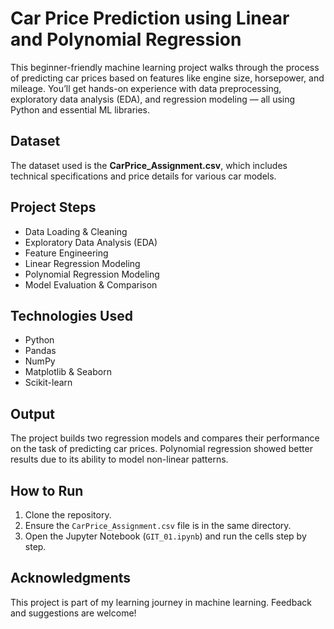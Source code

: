 # Car Price Prediction using Linear and Polynomial Regression

This beginner-friendly machine learning project walks through the process of predicting car prices based on features like engine size, horsepower, and mileage. You’ll get hands-on experience with data preprocessing, exploratory data analysis (EDA), and regression modeling — all using Python and essential ML libraries.

## Dataset
The dataset used is the **CarPrice_Assignment.csv**, which includes technical specifications and price details for various car models.

## Project Steps
- Data Loading & Cleaning
- Exploratory Data Analysis (EDA)
- Feature Engineering
- Linear Regression Modeling
- Polynomial Regression Modeling
- Model Evaluation & Comparison

## Technologies Used
- Python
- Pandas
- NumPy
- Matplotlib & Seaborn
- Scikit-learn

## Output
The project builds two regression models and compares their performance on the task of predicting car prices. Polynomial regression showed better results due to its ability to model non-linear patterns.

## How to Run
1. Clone the repository.
2. Ensure the `CarPrice_Assignment.csv` file is in the same directory.
3. Open the Jupyter Notebook (`GIT_01.ipynb`) and run the cells step by step.

## Acknowledgments
This project is part of my learning journey in machine learning. Feedback and suggestions are welcome!
